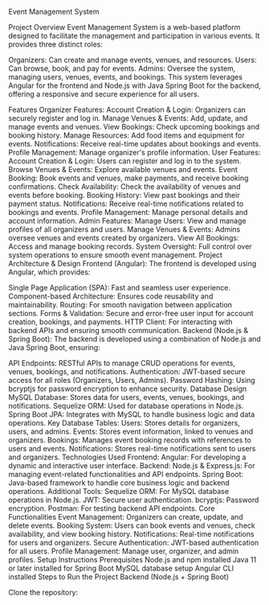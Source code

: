 Event Management System

Project Overview
Event Management System is a web-based platform designed to facilitate the management and participation in various events. It provides three distinct roles:

Organizers: Can create and manage events, venues, and resources.
Users: Can browse, book, and pay for events.
Admins: Oversee the system, managing users, venues, events, and bookings.
This system leverages Angular for the frontend and Node.js with Java Spring Boot for the backend, offering a responsive and secure experience for all users.

Features
Organizer Features:
Account Creation & Login: Organizers can securely register and log in.
Manage Venues & Events: Add, update, and manage events and venues.
View Bookings: Check upcoming bookings and booking history.
Manage Resources: Add food items and equipment for events.
Notifications: Receive real-time updates about bookings and events.
Profile Management: Manage organizer's profile information.
User Features:
Account Creation & Login: Users can register and log in to the system.
Browse Venues & Events: Explore available venues and events.
Event Booking: Book events and venues, make payments, and receive booking confirmations.
Check Availability: Check the availability of venues and events before booking.
Booking History: View past bookings and their payment status.
Notifications: Receive real-time notifications related to bookings and events.
Profile Management: Manage personal details and account information.
Admin Features:
Manage Users: View and manage profiles of all organizers and users.
Manage Venues & Events: Admins oversee venues and events created by organizers.
View All Bookings: Access and manage booking records.
System Oversight: Full control over system operations to ensure smooth event management.
Project Architecture & Design
Frontend (Angular):
The frontend is developed using Angular, which provides:

Single Page Application (SPA): Fast and seamless user experience.
Component-based Architecture: Ensures code reusability and maintainability.
Routing: For smooth navigation between application sections.
Forms & Validation: Secure and error-free user input for account creation, bookings, and payments.
HTTP Client: For interacting with backend APIs and ensuring smooth communication.
Backend (Node.js & Spring Boot):
The backend is developed using a combination of Node.js and Java Spring Boot, ensuring:

API Endpoints: RESTful APIs to manage CRUD operations for events, venues, bookings, and notifications.
Authentication: JWT-based secure access for all roles (Organizers, Users, Admins).
Password Hashing: Using bcryptjs for password encryption to enhance security.
Database Design
MySQL Database: Stores data for users, events, venues, bookings, and notifications.
Sequelize ORM: Used for database operations in Node.js.
Spring Boot JPA: Integrates with MySQL to handle business logic and data operations.
Key Database Tables:
Users: Stores details for organizers, users, and admins.
Events: Stores event information, linked to venues and organizers.
Bookings: Manages event booking records with references to users and events.
Notifications: Stores real-time notifications sent to users and organizers.
Technologies Used
Frontend:
Angular: For developing a dynamic and interactive user interface.
Backend:
Node.js & Express.js: For managing event-related functionalities and API endpoints.
Spring Boot: Java-based framework to handle core business logic and backend operations.
Additional Tools:
Sequelize ORM: For MySQL database operations in Node.js.
JWT: Secure user authentication.
bcryptjs: Password encryption.
Postman: For testing backend API endpoints.
Core Functionalities
Event Management: Organizers can create, update, and delete events.
Booking System: Users can book events and venues, check availability, and view booking history.
Notifications: Real-time notifications for users and organizers.
Secure Authentication: JWT-based authentication for all users.
Profile Management: Manage user, organizer, and admin profiles.
Setup Instructions
Prerequisites
Node.js and npm installed
Java 11 or later installed for Spring Boot
MySQL database setup
Angular CLI installed
Steps to Run the Project
Backend (Node.js + Spring Boot)

Clone the repository:

